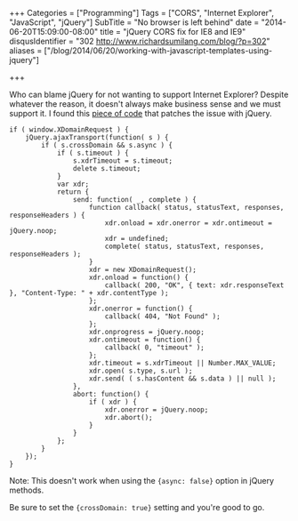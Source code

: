+++
Categories = ["Programming"]
Tags = ["CORS", "Internet Explorer", "JavaScript", "jQuery"]
SubTitle = "No browser is left behind"
date = "2014-06-20T15:09:00-08:00"
title = "jQuery CORS fix for IE8 and IE9"
disqusIdentifier = "302 http://www.richardsumilang.com/blog/?p=302"
aliases = ["/blog/2014/06/20/working-with-javascript-templates-using-jquery"]

+++

[1]: https://github.com/jaubourg/ajaxHooks/blob/master/src/xdr.js "XDR Patch"

Who can blame jQuery for not wanting to support Internet Explorer? Despite
whatever the reason, it doesn't always make business sense and we must support
it. I found this [piece of code][1] that patches the issue with jQuery.

<!--more-->

<pre><code class="language-javascript" title="jQuery CORS IE8 and IE9 fix.">if ( window.XDomainRequest ) {
	jQuery.ajaxTransport(function( s ) {
		if ( s.crossDomain &amp;&amp; s.async ) {
			if ( s.timeout ) {
				s.xdrTimeout = s.timeout;
				delete s.timeout;
			}
			var xdr;
			return {
				send: function( _, complete ) {
					function callback( status, statusText, responses, responseHeaders ) {
						xdr.onload = xdr.onerror = xdr.ontimeout = jQuery.noop;
						xdr = undefined;
						complete( status, statusText, responses, responseHeaders );
					}
					xdr = new XDomainRequest();
					xdr.onload = function() {
						callback( 200, "OK", { text: xdr.responseText }, "Content-Type: " + xdr.contentType );
					};
					xdr.onerror = function() {
						callback( 404, "Not Found" );
					};
					xdr.onprogress = jQuery.noop;
					xdr.ontimeout = function() {
						callback( 0, "timeout" );
					};
					xdr.timeout = s.xdrTimeout || Number.MAX_VALUE;
					xdr.open( s.type, s.url );
					xdr.send( ( s.hasContent &amp;&amp; s.data ) || null );
				},
				abort: function() {
					if ( xdr ) {
						xdr.onerror = jQuery.noop;
						xdr.abort();
					}
				}
			};
		}
	});
}</code></pre>

Note: This doesn't work when using the `{async: false}` option in jQuery methods.

Be sure to set the `{crossDomain: true}` setting and you're good to go.
